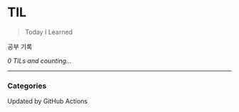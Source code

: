 # TIL
> Today I Learned

공부 기록


_0 TILs and counting..._

---

### Categories


Updated by GitHub Actions
